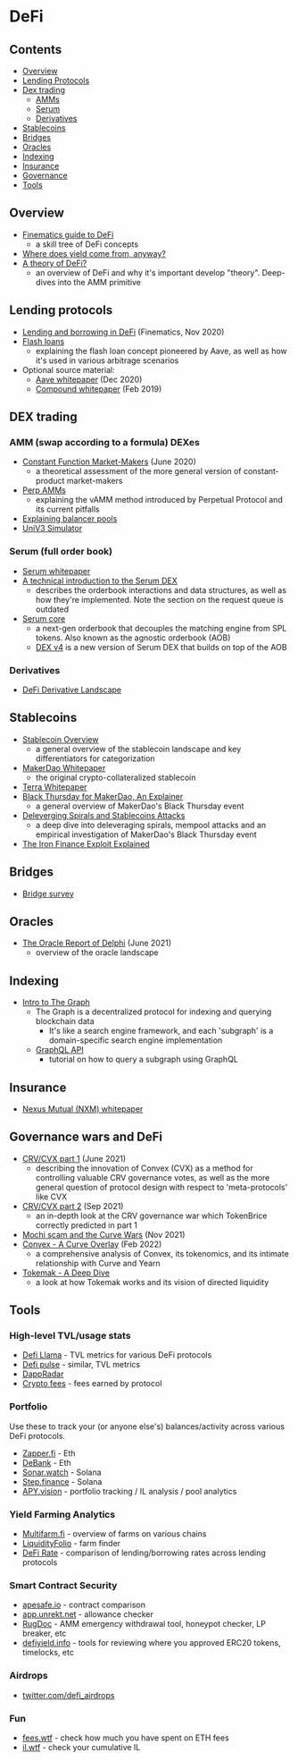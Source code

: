 DeFi
=====

## Contents
* [Overview](#overview)
* [Lending Protocols](#lending-protocols)
* [Dex trading](#dex-trading)
  * [AMMs](#amm-swap-according-to-a-formula-dexes)
  * [Serum](#serum---full-order-book)
  * [Derivatives](#derivatives)
* [Stablecoins](#stablecoins)
* [Bridges](#bridges)
* [Oracles](#oracles)
* [Indexing](#indexing)
* [Insurance](#insurance)
* [Governance](#governance-wars-and-defi)
* [Tools](#tools)

## Overview
* [Finematics guide to DeFi](https://finematics.com/guide-to-decentralized-finance/)
  * a skill tree of DeFi concepts
* [Where does yield come from, anyway?](https://juliankoh.medium.com/where-does-yield-come-from-anyway-fc818c114bd5)
* [A theory of DeFi?](https://www.youtube.com/watch?v=esekWF3SyB8)
  * an overview of DeFi and why it's important develop "theory". Deep-dives into the AMM primitive

## Lending protocols
* [Lending and borrowing in DeFi](https://finematics.com/lending-and-borrowing-in-defi-explained/) (Finematics, Nov 2020)
* [Flash loans](https://hackingdistributed.com/2020/03/11/flash-loans/)
  * explaining the flash loan concept pioneered by Aave, as well as how it's used in various arbitrage scenarios
* Optional source material:
  * [Aave whitepaper](https://github.com/aave/aave-protocol/blob/master/docs/Aave_Protocol_Whitepaper_v1_0.pdf) (Dec 2020)
  * [Compound whitepaper](https://compound.finance/documents/Compound.Whitepaper.pdf) (Feb 2019)

## DEX trading
### AMM (swap according to a formula) DEXes
* [Constant Function Market-Makers](https://arxiv.org/pdf/2003.10001.pdf) (June 2020)
  * a theoretical assessment of the more general version of constant-product market-makers
* [Perp AMMs](https://insights.deribit.com/market-research/the-quest-for-perp-amms/)
  * explaining the vAMM method introduced by Perpetual Protocol and its current pitfalls
* [Explaining balancer pools](https://medium.com/balancer-simulations/understanding-balancer-pools-c2b877dcc082)
* [UniV3 Simulator](https://defi-lab.xyz/uniswapv3simulator)

### Serum (full order book)
* [Serum whitepaper](https://assets.website-files.com/61382d4555f82a75dc677b6f/61384a6d5c937269dbed185c_serum_white_paper.88d98f84.pdf)
* [A technical introduction to the Serum DEX](https://docs.google.com/document/d/1isGJES4jzQutI0GtQGuqtrBUqeHxl_xJNXdtOv4SdII/edit)
  * describes the orderbook interactions and data structures, as well as how they're implemented. Note the section on the request queue is outdated
* [Serum core](https://docs.projectserum.com/appendix/serum-core)
  * a next-gen orderbook that decouples the matching engine from SPL tokens. Also known as the agnostic orderbook (AOB)
  * [DEX v4](https://github.com/Bonfida/dex-v4) is a new version of Serum DEX that builds on top of the AOB

### Derivatives
* [DeFi Derivative Landscape](https://github.com/0xperp/defi-derivatives)

## Stablecoins
* [Stablecoin Overview](https://www.youtube.com/watch?v=0XB_2O6FsIk)
  * a general overview of the stablecoin landscape and key differentiators for categorization
* [MakerDao Whitepaper](https://makerdao.com/en/whitepaper/#abstract)
  * the original crypto-collateralized stablecoin
* [Terra Whitepaper](https://assets.website-files.com/611153e7af981472d8da199c/618b02d13e938ae1f8ad1e45_Terra_White_paper.pdf)
* [Black Thursday for MakerDao, An Explainer](https://medium.com/@whiterabbit_hq/black-thursday-for-makerdao-8-32-million-was-liquidated-for-0-dai-36b83cac56b6)
  * a general overview of MakerDao's Black Thursday event
* [Deleverging Spirals and Stablecoins Attacks](https://arxiv.org/pdf/1906.02152.pdf)
  * a deep dive into deleveraging spirals, mempool attacks and an empirical investigation of MakerDao's Black Thursday event
* [The Iron Finance Exploit Explained](https://thedefiant.io/not-just-a-bank-run-new-evidence-shows-iron-finance-crashed-due-to-code-exploit/)

## Bridges
* [Bridge survey](https://medium.com/1kxnetwork/blockchain-bridges-5db6afac44f8)

## Oracles
* [The Oracle Report of Delphi](https://members.delphidigital.io/reports/the-oracle-report-of-delphi/) (June 2021)
  * overview of the oracle landscape

## Indexing
* [Intro to The Graph](https://thegraph.com/docs/about/introduction)
  * The Graph is a decentralized protocol for indexing and querying blockchain data
    * It's like a search engine framework, and each 'subgraph' is a domain-specific search engine implementation
  * [GraphQL API](https://thegraph.com/docs/developer/graphql-api)
    * tutorial on how to query a subgraph using GraphQL

## Insurance
* [Nexus Mutual (NXM) whitepaper](https://nexusmutual.io/assets/docs/nmx_white_paperv2_3.pdf)

## Governance wars and DeFi
* [CRV/CVX part 1](https://tokenbrice.xyz/defi-flywheel/) (June 2021)
  * describing the innovation of Convex (CVX) as a method for controlling valuable CRV governance votes,
    as well as the more general question of protocol design with respect to 'meta-protocols' like CVX
* [CRV/CVX part 2](https://tokenbrice.xyz/crv-wars/) (Sep 2021)
  * an in-depth look at the CRV governance war which TokenBrice correctly predicted in part 1
* [Mochi scam and the Curve Wars](https://www.coindesk.com/business/2021/11/11/curve-wars-heat-up-emergency-dao-invoked-after-clear-governance-attack/) (Nov 2021)
* [Convex - A Curve Overlay](https://www.tinkeringsociety.xyz/post/analysis-of-convex-finance-cvx) (Feb 2022)
  * a comprehensive analysis of Convex, its tokenomics, and its intimate relationship with Curve and Yearn
* [Tokemak - A Deep Dive](https://www.tinkeringsociety.xyz/post/tokemak-a-deep-dive)
  * a look at how Tokemak works and its vision of directed liquidity

## Tools
### High-level TVL/usage stats
* [Defi Llama](https://defillama.com/) - TVL metrics for various DeFi protocols
* [Defi pulse](https://defipulse.com/) - similar, TVL metrics
* [DappRadar](https://dappradar.com/)
* [Crypto fees](https://cryptofees.info/) - fees earned by protocol

### Portfolio
Use these to track your (or anyone else's) balances/activity across various DeFi protocols.
* [Zapper.fi](http://zapper.fi) - Eth
* [DeBank](https://debank.com/) - Eth
* [Sonar.watch](http://sonar.watch) - Solana
* [Step.finance](http://step.finance) - Solana
* [APY.vision](https://apy.vision/) - portfolio tracking / IL analysis / pool analytics

### Yield Farming Analytics
* [Multifarm.fi](https://alpha.multifarm.fi/farms) - overview of farms on various chains
* [LiquidityFolio](https://www.liquidityfolio.com/) - farm finder
* [DeFi Rate](https://defirate.com/) - comparison of lending/borrowing rates across lending protocols

### Smart Contract Security
* [apesafe.io](http://apesafe.io) - contract comparison
* [app.unrekt.net](http://app.unrekt.net) - allowance checker
* [RugDoc](http://rugdoc.io) - AMM emergency withdrawal tool, honeypot checker, LP breaker, etc
* [defiyield.info](https://defiyield.info/) - tools for reviewing where you approved ERC20 tokens, timelocks, etc

### Airdrops
* [twitter.com/defi_airdrops](https://twitter.com/defi_airdrops)

### Fun
* [fees.wtf](http://fees.wtf) - check how much you have spent on ETH fees
* [il.wtf](https://il.wtf) - check your cumulative IL

